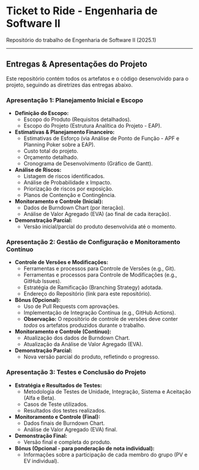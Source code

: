 # Ticket to Ride - Engenharia de Software II
Repositório do trabalho de Engenharia de Software II (2025.1)

---

## Entregas & Apresentações do Projeto

Este repositório contém todos os artefatos e o código desenvolvido para o projeto, seguindo as diretrizes das entregas abaixo.

### Apresentação 1: Planejamento Inicial e Escopo

*   **Definição do Escopo:**
    *   Escopo do Produto (Requisitos detalhados).
    *   Escopo do Projeto (Estrutura Analítica do Projeto - EAP).
*   **Estimativas & Planejamento Financeiro:**
    *   Estimativas de Esforço (via Análise de Ponto de Função - APF e Planning Poker sobre a EAP).
    *   Custo total do projeto.
    *   Orçamento detalhado.
    *   Cronograma de Desenvolvimento (Gráfico de Gantt).
*   **Análise de Riscos:**
    *   Listagem de riscos identificados.
    *   Análise de Probabilidade x Impacto.
    *   Priorização de riscos por exposição.
    *   Planos de Contenção e Contingência.
*   **Monitoramento e Controle (Inicial):**
    *   Dados de Burndown Chart (por iteração).
    *   Análise de Valor Agregado (EVA) (ao final de cada iteração).
*   **Demonstração Parcial:**
    *   Versão inicial/parcial do produto desenvolvida até o momento.

### Apresentação 2: Gestão de Configuração e Monitoramento Contínuo

*   **Controle de Versões e Modificações:**
    *   Ferramentas e processos para Controle de Versões (e.g., Git).
    *   Ferramentas e processos para Controle de Modificações (e.g., GitHub Issues).
    *   Estratégia de Ramificação (Branching Strategy) adotada.
    *   Endereço do Repositório (link para este repositório).
*   **Bônus (Opcional):**
    *   Uso de Pull Requests com aprovações.
    *   Implementação de Integração Contínua (e.g., GitHub Actions).
    *   **Observação:** O repositório de controle de versões deve conter *todos* os artefatos produzidos durante o trabalho.
*   **Monitoramento e Controle (Contínuo):**
    *   Atualização dos dados de Burndown Chart.
    *   Atualização da Análise de Valor Agregado (EVA).
*   **Demonstração Parcial:**
    *   Nova versão parcial do produto, refletindo o progresso.

### Apresentação 3: Testes e Conclusão do Projeto

*   **Estratégia e Resultados de Testes:**
    *   Metodologia de Testes de Unidade, Integração, Sistema e Aceitação (Alfa e Beta).
    *   Casos de Teste utilizados.
    *   Resultados dos testes realizados.
*   **Monitoramento e Controle (Final):**
    *   Dados finais de Burndown Chart.
    *   Análise de Valor Agregado (EVA) final.
*   **Demonstração Final:**
    *   Versão final e completa do produto.
*   **Bônus (Opcional - para ponderação de nota individual):**
    *   Informações sobre a participação de cada membro do grupo (PV e EV individual).

